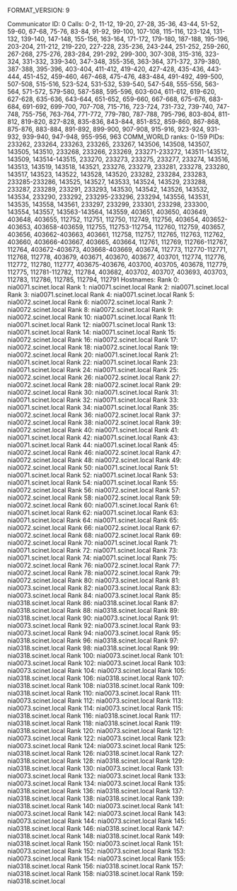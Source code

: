FORMAT_VERSION: 9

Communicator ID: 0
Calls: 0-2, 11-12, 19-20, 27-28, 35-36, 43-44, 51-52, 59-60, 67-68, 75-76, 83-84, 91-92, 99-100, 107-108, 115-116, 123-124, 131-132, 139-140, 147-148, 155-156, 163-164, 171-172, 179-180, 187-188, 195-196, 203-204, 211-212, 219-220, 227-228, 235-236, 243-244, 251-252, 259-260, 267-268, 275-276, 283-284, 291-292, 299-300, 307-308, 315-316, 323-324, 331-332, 339-340, 347-348, 355-356, 363-364, 371-372, 379-380, 387-388, 395-396, 403-404, 411-412, 419-420, 427-428, 435-436, 443-444, 451-452, 459-460, 467-468, 475-476, 483-484, 491-492, 499-500, 507-508, 515-516, 523-524, 531-532, 539-540, 547-548, 555-556, 563-564, 571-572, 579-580, 587-588, 595-596, 603-604, 611-612, 619-620, 627-628, 635-636, 643-644, 651-652, 659-660, 667-668, 675-676, 683-684, 691-692, 699-700, 707-708, 715-716, 723-724, 731-732, 739-740, 747-748, 755-756, 763-764, 771-772, 779-780, 787-788, 795-796, 803-804, 811-812, 819-820, 827-828, 835-836, 843-844, 851-852, 859-860, 867-868, 875-876, 883-884, 891-892, 899-900, 907-908, 915-916, 923-924, 931-932, 939-940, 947-948, 955-956, 963
COMM_WORLD ranks: 0-159
PIDs: 233262, 233264, 233263, 233265, 233267, 143506, 143508, 143507, 143505, 143510, 233268, 233266, 233269, 233271-233272, 143511-143512, 143509, 143514-143515, 233270, 233273, 233275, 233277, 233274, 143516, 143513, 143519, 143518, 143521, 233276, 233279, 233281, 233278, 233280, 143517, 143523, 143522, 143528, 143520, 233282, 233284, 233283, 233285-233286, 143525, 143527, 143533, 143524, 143529, 233288, 233287, 233289, 233291, 233293, 143530, 143542, 143526, 143532, 143534, 233290, 233292, 233295-233296, 233294, 143556, 143531, 143535, 143558, 143561, 233297, 233299, 233301, 233298, 233300, 143554, 143557, 143563-143564, 143559, 403651, 403650, 403649, 403648, 403655, 112752, 112751, 112750, 112749, 112756, 403654, 403652-403653, 403658-403659, 112755, 112753-112754, 112760, 112759, 403657, 403656, 403662-403663, 403661, 112758, 112757, 112765, 112763, 112762, 403660, 403666-403667, 403665, 403664, 112761, 112769, 112766-112767, 112764, 403672-403673, 403668-403669, 403674, 112773, 112770-112771, 112768, 112778, 403679, 403671, 403670, 403677, 403701, 112774, 112776, 112772, 112780, 112777, 403675-403676, 403700, 403705, 403678, 112779, 112775, 112781-112782, 112784, 403682, 403702, 403707, 403693, 403703, 112783, 112786, 112785, 112794, 112791
Hostnames:
	Rank 0: nia0071.scinet.local
	Rank 1: nia0071.scinet.local
	Rank 2: nia0071.scinet.local
	Rank 3: nia0071.scinet.local
	Rank 4: nia0071.scinet.local
	Rank 5: nia0072.scinet.local
	Rank 6: nia0072.scinet.local
	Rank 7: nia0072.scinet.local
	Rank 8: nia0072.scinet.local
	Rank 9: nia0072.scinet.local
	Rank 10: nia0071.scinet.local
	Rank 11: nia0071.scinet.local
	Rank 12: nia0071.scinet.local
	Rank 13: nia0071.scinet.local
	Rank 14: nia0071.scinet.local
	Rank 15: nia0072.scinet.local
	Rank 16: nia0072.scinet.local
	Rank 17: nia0072.scinet.local
	Rank 18: nia0072.scinet.local
	Rank 19: nia0072.scinet.local
	Rank 20: nia0071.scinet.local
	Rank 21: nia0071.scinet.local
	Rank 22: nia0071.scinet.local
	Rank 23: nia0071.scinet.local
	Rank 24: nia0071.scinet.local
	Rank 25: nia0072.scinet.local
	Rank 26: nia0072.scinet.local
	Rank 27: nia0072.scinet.local
	Rank 28: nia0072.scinet.local
	Rank 29: nia0072.scinet.local
	Rank 30: nia0071.scinet.local
	Rank 31: nia0071.scinet.local
	Rank 32: nia0071.scinet.local
	Rank 33: nia0071.scinet.local
	Rank 34: nia0071.scinet.local
	Rank 35: nia0072.scinet.local
	Rank 36: nia0072.scinet.local
	Rank 37: nia0072.scinet.local
	Rank 38: nia0072.scinet.local
	Rank 39: nia0072.scinet.local
	Rank 40: nia0071.scinet.local
	Rank 41: nia0071.scinet.local
	Rank 42: nia0071.scinet.local
	Rank 43: nia0071.scinet.local
	Rank 44: nia0071.scinet.local
	Rank 45: nia0072.scinet.local
	Rank 46: nia0072.scinet.local
	Rank 47: nia0072.scinet.local
	Rank 48: nia0072.scinet.local
	Rank 49: nia0072.scinet.local
	Rank 50: nia0071.scinet.local
	Rank 51: nia0071.scinet.local
	Rank 52: nia0071.scinet.local
	Rank 53: nia0071.scinet.local
	Rank 54: nia0071.scinet.local
	Rank 55: nia0072.scinet.local
	Rank 56: nia0072.scinet.local
	Rank 57: nia0072.scinet.local
	Rank 58: nia0072.scinet.local
	Rank 59: nia0072.scinet.local
	Rank 60: nia0071.scinet.local
	Rank 61: nia0071.scinet.local
	Rank 62: nia0071.scinet.local
	Rank 63: nia0071.scinet.local
	Rank 64: nia0071.scinet.local
	Rank 65: nia0072.scinet.local
	Rank 66: nia0072.scinet.local
	Rank 67: nia0072.scinet.local
	Rank 68: nia0072.scinet.local
	Rank 69: nia0072.scinet.local
	Rank 70: nia0071.scinet.local
	Rank 71: nia0071.scinet.local
	Rank 72: nia0071.scinet.local
	Rank 73: nia0071.scinet.local
	Rank 74: nia0071.scinet.local
	Rank 75: nia0072.scinet.local
	Rank 76: nia0072.scinet.local
	Rank 77: nia0072.scinet.local
	Rank 78: nia0072.scinet.local
	Rank 79: nia0072.scinet.local
	Rank 80: nia0073.scinet.local
	Rank 81: nia0073.scinet.local
	Rank 82: nia0073.scinet.local
	Rank 83: nia0073.scinet.local
	Rank 84: nia0073.scinet.local
	Rank 85: nia0318.scinet.local
	Rank 86: nia0318.scinet.local
	Rank 87: nia0318.scinet.local
	Rank 88: nia0318.scinet.local
	Rank 89: nia0318.scinet.local
	Rank 90: nia0073.scinet.local
	Rank 91: nia0073.scinet.local
	Rank 92: nia0073.scinet.local
	Rank 93: nia0073.scinet.local
	Rank 94: nia0073.scinet.local
	Rank 95: nia0318.scinet.local
	Rank 96: nia0318.scinet.local
	Rank 97: nia0318.scinet.local
	Rank 98: nia0318.scinet.local
	Rank 99: nia0318.scinet.local
	Rank 100: nia0073.scinet.local
	Rank 101: nia0073.scinet.local
	Rank 102: nia0073.scinet.local
	Rank 103: nia0073.scinet.local
	Rank 104: nia0073.scinet.local
	Rank 105: nia0318.scinet.local
	Rank 106: nia0318.scinet.local
	Rank 107: nia0318.scinet.local
	Rank 108: nia0318.scinet.local
	Rank 109: nia0318.scinet.local
	Rank 110: nia0073.scinet.local
	Rank 111: nia0073.scinet.local
	Rank 112: nia0073.scinet.local
	Rank 113: nia0073.scinet.local
	Rank 114: nia0073.scinet.local
	Rank 115: nia0318.scinet.local
	Rank 116: nia0318.scinet.local
	Rank 117: nia0318.scinet.local
	Rank 118: nia0318.scinet.local
	Rank 119: nia0318.scinet.local
	Rank 120: nia0073.scinet.local
	Rank 121: nia0073.scinet.local
	Rank 122: nia0073.scinet.local
	Rank 123: nia0073.scinet.local
	Rank 124: nia0073.scinet.local
	Rank 125: nia0318.scinet.local
	Rank 126: nia0318.scinet.local
	Rank 127: nia0318.scinet.local
	Rank 128: nia0318.scinet.local
	Rank 129: nia0318.scinet.local
	Rank 130: nia0073.scinet.local
	Rank 131: nia0073.scinet.local
	Rank 132: nia0073.scinet.local
	Rank 133: nia0073.scinet.local
	Rank 134: nia0073.scinet.local
	Rank 135: nia0318.scinet.local
	Rank 136: nia0318.scinet.local
	Rank 137: nia0318.scinet.local
	Rank 138: nia0318.scinet.local
	Rank 139: nia0318.scinet.local
	Rank 140: nia0073.scinet.local
	Rank 141: nia0073.scinet.local
	Rank 142: nia0073.scinet.local
	Rank 143: nia0073.scinet.local
	Rank 144: nia0073.scinet.local
	Rank 145: nia0318.scinet.local
	Rank 146: nia0318.scinet.local
	Rank 147: nia0318.scinet.local
	Rank 148: nia0318.scinet.local
	Rank 149: nia0318.scinet.local
	Rank 150: nia0073.scinet.local
	Rank 151: nia0073.scinet.local
	Rank 152: nia0073.scinet.local
	Rank 153: nia0073.scinet.local
	Rank 154: nia0073.scinet.local
	Rank 155: nia0318.scinet.local
	Rank 156: nia0318.scinet.local
	Rank 157: nia0318.scinet.local
	Rank 158: nia0318.scinet.local
	Rank 159: nia0318.scinet.local
